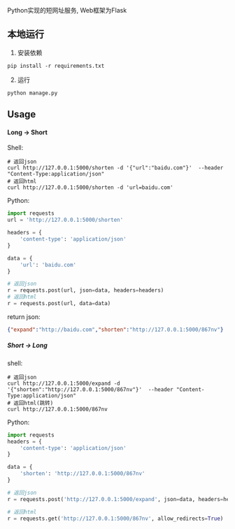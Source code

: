 Python实现的短网址服务, Web框架为Flask  

## 本地运行  
1. 安装依赖  
```shell script
pip install -r requirements.txt
```

2. 运行
```shell script
python manage.py
```

## Usage
#### Long -> Short

Shell:
```shell script
# 返回json
curl http://127.0.0.1:5000/shorten -d '{"url":"baidu.com"}'  --header "Content-Type:application/json"
# 返回html
curl http://127.0.0.1:5000/shorten -d 'url=baidu.com'
```

Python:  
```python
import requests
url = 'http://127.0.0.1:5000/shorten'

headers = {
    'content-type': 'application/json'
}

data = {
    'url': 'baidu.com'
}

# 返回json
r = requests.post(url, json=data, headers=headers)
# 返回html
r = requests.post(url, data=data)
```

return json:  
```json
{"expand":"http://baidu.com","shorten":"http://127.0.0.1:5000/867nv"}
```


##### Short -> Long

shell: 
```shell script
# 返回json
curl http://127.0.0.1:5000/expand -d '{"shorten":"http://127.0.0.1:5000/867nv"}'  --header "Content-Type:application/json"
# 返回html(跳转)
curl http://127.0.0.1:5000/867nv
```

Python:  
```python
import requests
headers = {
    'content-type': 'application/json'
}

data = {
    'shorten': 'http://127.0.0.1:5000/867nv'
}

# 返回json
r = requests.post('http://127.0.0.1:5000/expand', json=data, headers=headers)

# 返回html
r = requests.get('http://127.0.0.1:5000/867nv', allow_redirects=True)
```